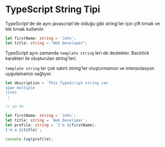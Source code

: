 # TypeScript String Tipi

TypeScript'de de aynı javascript'de olduğu gibi string'ler için çift tırnak ve tek tırnak kullanılır.

```ts
let firstName: string = 'John';
let title: string = "Web Developer";
```

TypeScript aynı zamanda `template string` leri de destekler. Backtick karakteri ile oluşturulan string'leri.

`template string` ler çok satırlı string'ler oluşturmamızı ve interpolasyon uygulamamzı sağlıyor.

```ts
let description = `This TypeScript string can 
span multiple 
lines
`;

// ya da 

let firstName: string = `John`;
let title: string = `Web Developer`;
let profile: string = `I'm ${firstName}. 
I'm a ${title}`;

console.log(profile);
```
